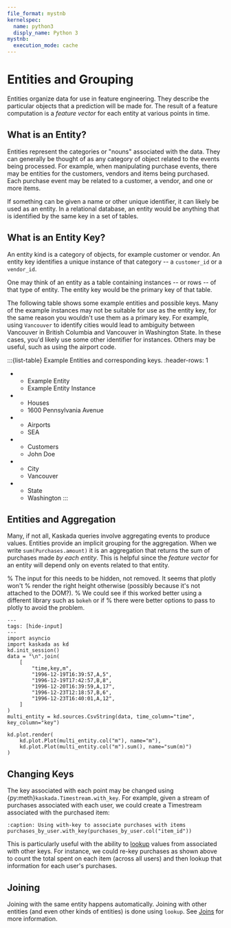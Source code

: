 ```yaml
---
file_format: mystnb
kernelspec:
  name: python3
  disply_name: Python 3
mystnb:
  execution_mode: cache
---
```


# Entities and Grouping

Entities organize data for use in feature engineering.
They describe the particular objects that a prediction will be made for.
The result of a feature computation is a _feature vector_ for each entity at various points in time.

## What is an Entity?
Entities represent the categories or "nouns" associated with the data.
They can generally be thought of as any category of object related to the events being processed.
For example, when manipulating purchase events, there may be entities for the customers, vendors and items being purchased.
Each purchase event may be related to a customer, a vendor, and one or more items.

If something can be given a name or other unique identifier, it can likely be used as an entity.
In a relational database, an entity would be anything that is identified by the same key in a set of tables.

## What is an Entity Key?
An entity kind is a category of objects, for example customer or vendor.
An entity key identifies a unique instance of that category -- a `customer_id` or a `vendor_id`.

One may think of an entity as a table containing instances -- or rows -- of that type of entity.
The entity key would be the primary key of that table.

The following table shows some example entities and possible keys.
Many of the example instances may not be suitable for use as the entity key, for the same reason you wouldn't use them as a primary key.
For example, using `Vancouver` to identify cities would lead to ambiguity between Vancouver in British Columbia and Vancouver in Washington State.
In these cases, you'd likely use some other identifier for instances.
Others may be useful, such as using the airport code.

:::{list-table} Example Entities and corresponding keys.
:header-rows: 1

* - Example Entity
  - Example Entity Instance
* - Houses
  - 1600 Pennsylvania Avenue
* - Airports
  - SEA
* - Customers
  - John Doe
* - City
  - Vancouver
* - State
  - Washington
:::

## Entities and Aggregation

Many, if not all, Kaskada queries involve aggregating events to produce values.
Entities provide an implicit grouping for the aggregation.
When we write `sum(Purchases.amount)` it is an aggregation that returns the sum of purchases made _by each entity_.
This is helpful since the _feature vector_ for an entity will depend only on events related to that entity.

% The input for this needs to be hidden, not removed. It seems that plotly won't
% render the right height otherwise (possibly because it's not attached to the DOM?).
% We could see if this worked better using a different library such as `bokeh` or if
% there were better options to pass to plotly to avoid the problem.
```{code-cell}
---
tags: [hide-input]
---
import asyncio
import kaskada as kd
kd.init_session()
data = "\n".join(
    [
        "time,key,m",
        "1996-12-19T16:39:57,A,5",
        "1996-12-19T17:42:57,B,8",
        "1996-12-20T16:39:59,A,17",
        "1996-12-23T12:18:57,B,6",
        "1996-12-23T16:40:01,A,12",
    ]
)
multi_entity = kd.sources.CsvString(data, time_column="time", key_column="key")

kd.plot.render(
    kd.plot.Plot(multi_entity.col("m"), name="m"),
    kd.plot.Plot(multi_entity.col("m").sum(), name="sum(m)")
)
```


## Changing Keys

The key associated with each point may be changed using {py:meth}`kaskada.Timestream.with_key`.
For example, given a stream of purchases associated with each user, we could create a Timestream associated with the purchased item:

```{code-block} python
:caption: Using with-key to associate purchases with items
purchases_by_user.with_key(purchases_by_user.col("item_id"))
```

This is particularly useful with the ability to [lookup](joins.md#explicit-lookups) values from associated with other keys.
For instance, we could re-key purchases as shown above to count the total spent on each item (across all users) and then lookup that information for each user's purchases.

## Joining

Joining with the same entity happens automatically.
Joining with other entities (and even other kinds of entities) is done using `lookup`.
See [Joins](joins.md) for more information.
